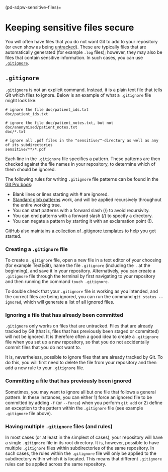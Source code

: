 (pd-sdpw-sensitive-files)=

# Keeping sensitive files secure

You will often have files that you do not want Git to add to your repository (or even show as being [untracked](https://howtogit.archive.pieterdedecker.be/concepts/types-of-changes.html)).
These are typically files that are automatically generated (for example `.log` files); however, they may also be files that contain sensitive information.
In such cases, you can use [`.gitignore`](http://git-scm.com/docs/gitignore).

## `.gitignore`

`.gitignore` is not an explicit command.
Instead, it is a plain text file that tells Git which files to ignore.
Below is an example of what a `.gitignore` file might look like:

```
# ignore the file doc/patient_ids.txt
doc/patient_ids.txt

# ignore the file doc/patient_notes.txt, but not doc/anonymised/patient_notes.txt
doc/*.txt

# ignore all .pdf files in the "sensitive/"-directory as well as any of its subdirectories
sensitive/**/*.pdf
```
Each line in the `.gitignore` file specifies a pattern.
These patterns are then checked against the file names in your repository, to determine which of them should be ignored. 

The following rules for writing `.gitignore` file patterns can be found in the [Git Pro book](https://git-scm.com/book/en/v2/Git-Basics-Recording-Changes-to-the-Repository#_ignoring):

* Blank lines or lines starting with # are ignored.
* [Standard glob patterns](https://pymotw.com/2/glob/) work, and will be applied recursively throughout the entire working tree.
* You can start patterns with a forward slash (/) to avoid recursivity.
* You can end patterns with a forward slash (/) to specify a directory.
* You can negate a pattern by starting it with an exclamation point (!).

GitHub also maintains [a collection of .gitignore templates](https://github.com/github/gitignore) to help you get started.

### Creating a `.gitignore` file

To create a `.gitignore` file, open a new file in a text editor of your choosing (for example TextEdit), name the file `.gitignore` (including the `.` at the beginning), and save it in your repository.
Alternatively, you can create a `.gitignore` file through the terminal by first navigating to your repository and then running the command `touch .gitignore`.

To double check that your `.gitignore` file is working as you intended, and the correct files are being ignored, you can run the command `git status --ignored`, which will generate a list of all ignored files.

### Ignoring a file that has already been committed

`.gitignore` only works on files that are untracked.
Files that are already tracked by Git (that is, files that has previously been staged or committed) will not be ignored.
It is therefore often a good idea to create a `.gitignore `file when you set up a new repository, so that you do not accidentally commit files that you do not want to.

It is, nevertheless, possible to ignore files that are already tracked by Git.
To do this, you will first need to delete the file from your repository and then add a new rule to your `.gitignore` file. 

### Committing a file that has previously been ignored

Sometimes, you may want to ignore all but one file that follows a general pattern.
In these instances, you can either 1) force an ignored file to be committed by adding `-f` (or `--force`) when you perform `git add` or 2) define an exception to the pattern within the `.gitignore` file (see example `.gitignore` file above).

### Having multiple `.gitignore` files (and rules)

In most cases (or at least in the simplest of cases), your repository will have a single `.gitignore` file in its root directory.
It is, however, possible to have multiple `.gitignore` files within subdirectories of the same repository.
In such cases, the rules within the `.gitignore` file will only be applied to the subdirectory within which it is located.
This means that different `.gitignore` rules can be applied across the same repository.

